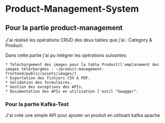 # Product-Management-System

## Pour la partie product-management

J'ai réalisé les opérations CRUD des deux tables que j'ai : Category & Product.

Dans cette partie j'ai pu intégrer les opérations suivantes:

    * Téléchargement des images pour la table Product(l'emplacement des images téléchargées : ~/product-management-frontend/public/assets/images/)
    * Exportation des fichiers CSV & PDF.
    * Validation des formulaires.
    * Gestion des exceptions des APIs.
    * Documentation des APIs en utilisation l'outil "Swagger".

### Pour la partie Kafka-Test

J'ai créé une simple API pour ajouter un produit en utilisant kafka apache
